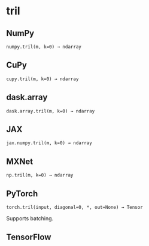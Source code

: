 # tril

## NumPy

```
numpy.tril(m, k=0) → ndarray
```

## CuPy

```
cupy.tril(m, k=0) → ndarray
```

## dask.array

```
dask.array.tril(m, k=0) → ndarray
```

## JAX

```
jax.numpy.tril(m, k=0) → ndarray
```

## MXNet

```
np.tril(m, k=0) → ndarray
```

## PyTorch

```
torch.tril(input, diagonal=0, *, out=None) → Tensor
```

Supports batching.

## TensorFlow

```

```
